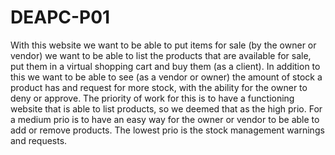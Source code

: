 # DEAPC-P01
With this website we want to be able to put items for sale (by the owner or vendor)
we want to be able to list the products that are available for sale, put them in a virtual shopping cart
and buy them (as a client).
In addition to this we want to be able to see (as a vendor or owner) the amount of stock a product has
and request for more stock, with the ability for the owner to deny or approve.
The priority of work for this is to have a functioning website that is able to list products, so we deemed
that as the high prio. For a medium prio is to have an easy way for the owner or vendor to be able to add 
or remove products. The lowest prio is the stock management warnings and requests.